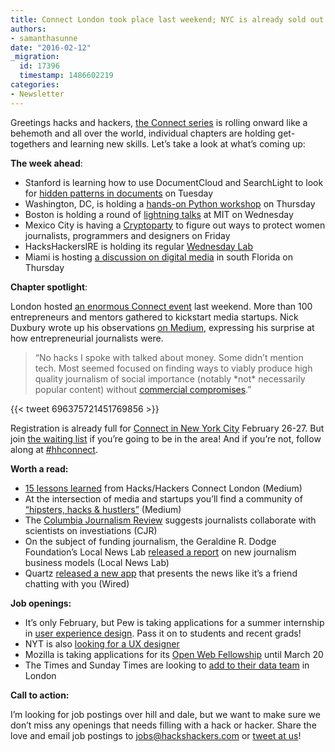 ```yaml
---
title: Connect London took place last weekend; NYC is already sold out
authors:
- samanthasunne
date: "2016-02-12"
_migration:
  id: 17396
  timestamp: 1486602219
categories:
- Newsletter
---
```


Greetings hacks and hackers, [the Connect series][1] is rolling onward like a behemoth and all over the world, individual chapters are holding get-togethers and learning new skills. Let’s take a look at what’s coming up:

**The week ahead**: 

  * Stanford is learning how to use DocumentCloud and SearchLight to look for [hidden patterns in documents][2] on Tuesday
  * Washington, DC, is holding a [hands-on Python workshop][3] on Thursday
  * Boston is holding a round of [lightning talks][4] at MIT on Wednesday
  * Mexico City is having a [Cryptoparty][5] to figure out ways to protect women journalists, programmers and designers on Friday
  * HacksHackersIRE is holding its regular [Wednesday Lab][6]
  * Miami is hosting [a discussion on digital media][7] in south Florida on Thursday

**Chapter spotlight**:

London hosted [an enormous Connect event][8] last weekend. More than 100 entrepreneurs and mentors gathered to kickstart media startups. Nick Duxbury wrote up his observations [on Medium][9], expressing his surprise at how entrepreneurial journalists were.

> “No hacks I spoke with talked about money. Some didn’t mention tech. Most seemed focused on finding ways to viably produce high quality journalism of social importance (notably \*not\* necessarily popular content) without [commercial compromises][10].”

{{< tweet 696375721451769856 >}}

Registration is already full for [Connect in New York City][11] February 26-27. But join [the waiting list][12] if you’re going to be in the area! And if you’re not, follow along at [#hhconnect][13].

**Worth a read:**

  * [15 lessons learned][14] from Hacks/Hackers Connect London (Medium)
  * At the intersection of media and startups you’ll find a community of [“hipsters, hacks & hustlers”][9] (Medium)
  * The [Columbia Journalism Review][15] suggests journalists collaborate with scientists on investiations (CJR)
  * On the subject of funding journalism, the Geraldine R. Dodge Foundation’s Local News Lab [released a report][16] on new journalism business models (Local News Lab)
  * Quartz [released a new app][17] that presents the news like it’s a friend chatting with you (Wired)

**Job openings:**

  * It’s only February, but Pew is taking applications for a summer internship in [user experience design][18]. Pass it on to students and recent grads!
  * NYT is also [looking for a UX designer][19]
  * Mozilla is taking applications for its [Open Web Fellowship][20] until March 20
  * The Times and Sunday Times are looking to [add to their data team][21] in London

**Call to action:**

I’m looking for job postings over hill and dale, but we want to make sure we don’t miss any openings that needs filling with a hack or hacker. Share the love and email job postings to <jobs@hackshackers.com> or [tweet at us][22]!

 [1]: http://connect.hackshackers.com/
 [2]: http://www.meetup.com/hacksandhackers/events/228735079/
 [3]: http://www.meetup.com/Hacks-Hackers-DC/events/228440683/
 [4]: http://www.meetup.com/hackshackersboston/events/228554416/
 [5]: http://www.meetup.com/HacksHackersMexicoCity/events/228732726/
 [6]: http://www.meetup.com/hackshackersIRE/events/228792554/
 [7]: http://www.meetup.com/Hacks-Hackers-Miami/events/228760421/
 [8]: http://connect.hackshackers.com/event/london/
 [9]: https://medium.com/@nickduxbury/hipsters-hacks-hustlers-hhconnect-unpicked-cc8eee1e1333#.fosqnqsp0
 [10]: http://www.ft.com/cms/s/2/b57fee24-cb3c-11e5-be0b-b7ece4e953a0.html
 [11]: http://connect.hackshackers.com/event/nyc/
 [12]: http://www.eventbrite.com/e/hackshackers-connect-new-york-feb-26-27-registration-21198534387?aff=website&nomo=1
 [13]: https://twitter.com/search?q=%23hhconnect&src=typd
 [14]: https://medium.com/@whealie/15-things-i-learned-at-hacks-hackers-connect-a558fb54de06#.81si8wn5v
 [15]: http://www.cjr.org/first_person/could_collaborating_with_scientists_be_the_next_step_for_investigative_reporting.php
 [16]: https://medium.com/the-local-news-lab/report-lessons-learned-from-the-local-news-lab-5bdd47993f3b#.gevrqx7r9
 [17]: http://www.wired.com/2016/02/with-quartzs-app-you-dont-read-the-news-you-chat-with-it/
 [18]: http://www.pewresearch.org/about/careers/summer-intern-user-experience/
 [19]: http://www.nytco.com/careers/Design/#25524
 [20]: https://advocacy.mozilla.org/open-web-fellows/
 [21]: http://newscareers.broadbeantech.com/jobs/view/1545.html
 [22]: https://twitter.com/HacksHackers